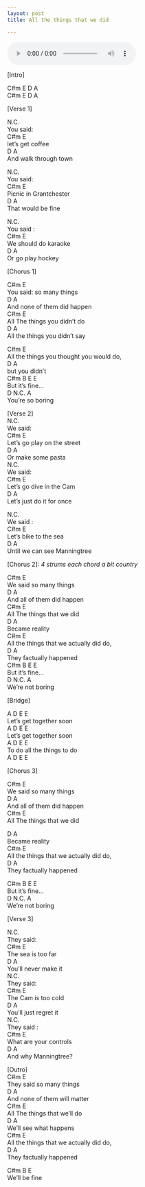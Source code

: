 ```yaml
---
layout: post
title: All the things that we did

---
```


<audio controls>
  <source src="/assets/recs/allthethingsthatwedid.mp3" type="audio/mpeg">
Your browser does not support the audio element.
</audio>

[Intro]  

C#m E D A  
C#m E D A  

[Verse 1]  

N.C.  
You said:  
C#m             E  
      let’s get coffee  
    D              A  
And walk through town  

N.C.  
You said:  
C#m               E  
     Picnic in Grantchester  
D              A  
That would be fine  

N.C.  
You said :  
C#m                   E  
     We should do karaoke  
D               A   
   Or go play hockey  

[Chorus 1]  

C#m                   E  
   You said: so many things  
 D                  A  
   And none of them did happen  
C#m                    E  
   All The things you didn’t do  
 D                     A  
   All the things you didn’t say  

C#m                     E  
   All the things you thought you would do,   
 D         A  
   but you didn’t   
C#m B    E E     
But it’s fine…     
D       N.C.  A  
  You’re so boring   

[Verse 2]  
N.C.  
We said:  
C#m                         E  
    Let’s go play on the street  
D                 A  
    Or make some pasta  
N.C.  
We said:  
C#m                         E  
      Let’s go dive in the Cam  
D                           A  
      Let’s just do it for once  

N.C.   
We said :  
C#m                   E  
   Let’s bike to the sea  
D                  A  
Until we can see Manningtree  

[Chorus 2]:
*4 strums each chord a bit country*

C#m                   E   
    We said so many things  
     D              A  
And all of them did happen  
C#m                       E  
   All The things that we did  
D           A  
   Became reality  
C#m                        E  
    All the things that we actually did do,   
D               A  
They factually happened   
C#m B    E E     
But it’s fine…     
D      N.C.  A  
  We’re not boring   


[Bridge]  

A         D          E E  
Let’s get together soon  
A         D          E E  
Let’s get together soon  
   A          D         E E  
To do all the things to do  
   A          D         E E  


[Chorus 3]  

C#m                  E  
   We said so many things  
    D               A  
And all of them did happen  
C#m                        E  
   All The things that we did  

  D           A  
    Became reality  
C#m                        E  
    All the things that we actually did do,   
D                   A  
    They factually happened   

C#m B    E E     
But it’s fine…     
D      N.C.  A  
  We’re not boring   


[Verse 3]  

N.C.  
They said:  
C#m                 E  
     The sea is too far  
D                     A  
     You’ll never make it  
N.C.  
They said:  
C#m               E  
   The Cam is too cold  
D                   A  
   You’ll just regret it  
N.C.  
They said :  
C#m                    E  
    What are your controls  
 D               A  
    And why Manningtree?  

[Outro]  
C#m                    E  
   They said so many things  
    D                  A  
And none of them will matter   
C#m                           E  
    All The things that we’ll do  
D                   A  
    We’ll see what happens  
C#m                          E  
    All the things that we actually did do,   
 D                  A  
    They factually happened   


C#m   B    E     
We’ll be fine  
